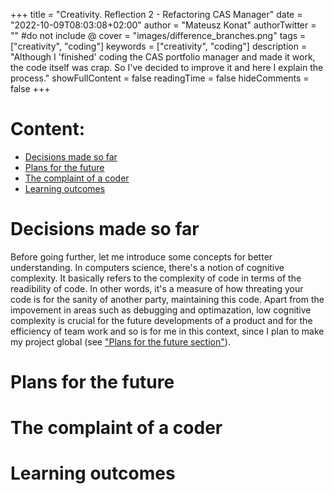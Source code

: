 +++
title = "Creativity. Reflection 2 -  Refactoring CAS Manager"
date = "2022-10-09T08:03:08+02:00"
author = "Mateusz Konat"
authorTwitter = "" #do not include @
cover = "images/difference_branches.png"
tags = ["creativity", "coding"]
keywords = ["creativity", "coding"]
description = "Although I 'finished' coding the CAS portfolio manager and made it work, the code itself was crap. So I've decided to improve it and here I explain the process."
showFullContent = false
readingTime = false
hideComments = false
+++

# Content:
- [Decisions made so far](#decisions-made-so-far)
- [Plans for the future](#the-complaint-of-a-coder)
- [The complaint of a coder](#the-complaint-of-a-coder)
- [Learning outcomes](#learning-outcomes)

# Decisions made so far
Before going further, let me introduce some concepts for better understanding. In computers science, there's a notion of cognitive complexity. It basically refers to the complexity of code in terms of the readibility of code. In other words, it's a measure of how threating your code is for the sanity of another party, maintaining this code. Apart from the impovement in areas such as debugging and optimazation, low cognitive complexity is crucial for the future developments of a product and for the efficiency of team work and so is for me in this context, since I plan to make my project global (see ["Plans for the future section"](#plans-for-the-future)).

# Plans for the future

# The complaint of a coder

# Learning outcomes
